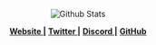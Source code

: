 <p align="center">
    <img src="https://github-contribution-stats.vercel.app/api/?username=braqzen" alt="Github Stats">
    <p align="center">
        <strong><a href="https://fuel.network/">Website |</a></strong>
        <strong><a href="https://twitter.com/fuellabs_">Twitter  |</a></strong>
        <strong><a href="https://discord.gg/xfpK4Pe">Discord |</a></strong>
        <strong><a href="https://github.com/FuelLabs">GitHub</a></strong>
    </p>
</p>
